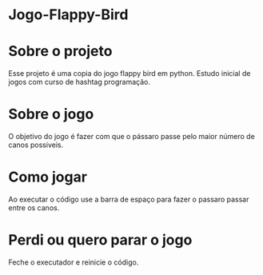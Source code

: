 # Jogo-Flappy-Bird

# Sobre o projeto
Esse projeto é uma copia do jogo flappy bird em python. 
Estudo inicial de jogos com curso de hashtag programação.

# Sobre o jogo
O objetivo do jogo é fazer com que o pássaro passe pelo maior número de canos possiveis. 

# Como jogar
Ao executar o código use a barra de espaço para fazer o passaro passar entre os canos.

# Perdi ou quero parar o jogo
Feche o executador e reinicie o código.
